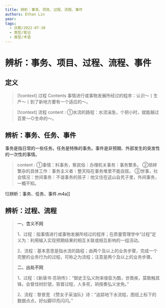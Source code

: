 ```yaml
---
title: 辨析：事务、项目、过程、流程、事件
authors: Ethan Lin
year:
tags:
  - 日期/2022-07-30 
  - 类型/笔记 
  - 类型/术语 
---
```



# 辨析：事务、项目、过程、流程、事件






## 定义

> [!context] 过程
> Contents
事情进行或事物发展所经过的程序：认识～丨生产～丨到了新地方要有一个适应的～。




> [!context] 流程
> content : ①水流的路程：水流湍急，个把小时，就能越过百里～◇生命的～。

## 辨析：事务、任务、事件

事务是指日常的一些任务。任务是特殊的事务。事件是非预期、外部发生的突发性的一次性的事情。

> content : ①事情：料事务，察民俗｜办理机关事务｜事务繁多。
> ②琐碎繁杂的具体工作：事务主义者｜整天陷在事务堆里不能自拔。
> ③世事，社会情况：世间事务｜不谙事务的孩子｜他又住在这山旮旯子里，外间事务，一概不知。

![[辨析：事务、任务、事件.m4a]]

## 辨析：过程、流程

> **一、含义不同**
> 
> 1、过程：指事情进行或事物发展所经过的程序；在质量管理学中“过程”定义为：利用输入实现预期结果的相互关联或相互影响的一组活动。
> 
> 2、流程：基本意思是指水流的路程；由两个及以上的业务步骤，完成一个完整的业务行为的过程，可称之为流程；注意是两个及以上的业务步骤。
> 
> **二、出处不同**
> 
> 1、过程：《新唐书·苏珦传》：“御史王弘义附来俊臣为酷，世畏疾，莫敢触其锋。会督伐材於虢，笞督过程，人多死，珦按奏弘义坐免。”
> 
> 2、流程：黎景宽 《赞女子采油队》诗：“追踪地下水流程，图纸上标下的数据点点，好似脚印亮闪闪。”